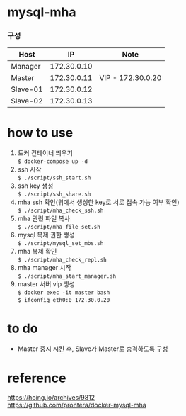 # mysql-mha
### 구성  
|Host|IP|Note|
|---|---|---|
|Manager|172.30.0.10|
|Master|172.30.0.11|VIP - 172.30.0.20|
|Slave-01|172.30.0.12|
|Slave-02|172.30.0.13|  


# how to use
1. 도커 컨테이너 띄우기  
```$ docker-compose up -d```
2. ssh 시작  
```$ ./script/ssh_start.sh```
3. ssh key 생성  
```$ ./script/ssh_share.sh```
4. mha ssh 확인(위에서 생성한 key로 서로 접속 가능 여부 확인)  
```$ ./script/mha_check_ssh.sh```
5. mha 관련 파일 복사  
```$ ./script/mha_file_set.sh```
6. mysql 복제 권한 생성  
```$ ./script/mysql_set_mbs.sh```
7. mha 복제 확인  
```$ ./script/mha_check_repl.sh```
8. mha manager 시작  
```$ ./script/mha_start_manager.sh```
9. master 서버 vip 생성  
```$ docker exec -it master bash```  
```$ ifconfig eth0:0 172.30.0.20```

# to do
* Master 중지 시킨 후, Slave가 Master로 승격하도록 구성

# reference
https://hoing.io/archives/9812  
https://github.com/prontera/docker-mysql-mha
